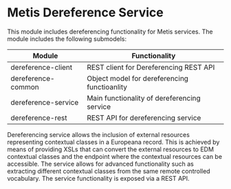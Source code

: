 # Metis Dereference Service
This module includes dereferencing functionality for Metis services.
The module includes the following submodels:

Module | Functionality
---|--- 
dereference-client | REST client for Dereferencing REST API
dereference-common | Object model for dereferencing functioanlity
dereference-service| Main functionality of dereferencing service
dereference-rest | REST API for dereferencing service

Dereferencing service allows the inclusion of external resources representing contextual classes in a Europeana record.
 This is achieved by means of providing XSLs that can convert the external resources to EDM contextual classes and the endpoint 
 where the contextual resources can be accessible. The service allows for advanced functionality such as extracting different 
 contextual classes from the same remote controlled vocabulary. The service functionality is exposed via a REST API.